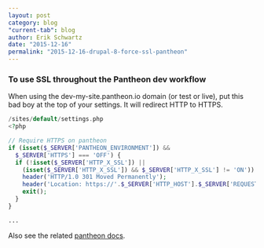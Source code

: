 ```yaml
---
layout: post
category: blog
"current-tab": blog
author: Erik Schwartz
date: "2015-12-16"
permalink: "2015-12-16-drupal-8-force-ssl-pantheon"
---
```


### To use SSL throughout the Pantheon dev workflow

When using the dev-my-site.pantheon.io domain (or test or live), put this bad boy at the top of your settings. It will redirect HTTP to HTTPS.

```php
/sites/default/settings.php
<?php

// Require HTTPS on pantheon
if (isset($_SERVER['PANTHEON_ENVIRONMENT']) &&
  $_SERVER['HTTPS'] === 'OFF') {
  if (!isset($_SERVER['HTTP_X_SSL']) ||
    (isset($_SERVER['HTTP_X_SSL']) && $_SERVER['HTTP_X_SSL'] != 'ON')) {
    header('HTTP/1.0 301 Moved Permanently');
    header('Location: https://'.$_SERVER['HTTP_HOST'].$_SERVER['REQUEST_URI']);
    exit();
  }
}

...
```

Also see the related [pantheon docs](https://pantheon.io/docs/articles/sites/domains/adding-a-ssl-certificate-for-secure-https-communication/).
